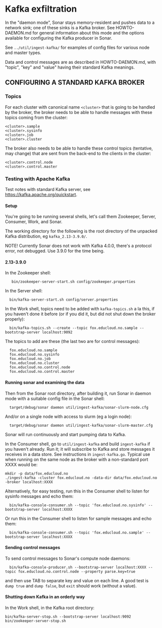 # Kafka exfiltration

In the "daemon mode", Sonar stays memory-resident and pushes data to a network sink; one of these
sinks is a Kafka broker.  See HOWTO-DAEMON.md for general information about this mode and the
options available for configuring the Kafka producer in Sonar.

See `../util/ingest-kafka/` for examples of config files for various node and master types.

Data and control messages are as described in HOWTO-DAEMON.md, with "topic", "key" and "value"
having their standard Kafka meanings.

## CONFIGURING A STANDARD KAFKA BROKER

### Topics

For each cluster with canonical name `<cluster>` that is going to be handled by the broker, the broker needs
to be able to handle messages with these topics coming from the cluster:

```
<cluster>.sample
<cluster>.sysinfo
<cluster>.job
<cluster>.cluster
```

The broker also needs to be able to handle these control topics (tentative, may change) that are
sent from the back-end to the clients in the cluster:

```
<cluster>.control.node
<cluster>.control.master
```

### Testing with Apache Kafka

Test notes with standard Kafka server, see https://kafka.apache.org/quickstart.

#### Setup

You're going to be running several shells, let's call them Zookeeper, Server, Consumer, Work, and Sonar.

The working directory for the following is the root directory of the unpacked Kafka distribution, eg
`kafka_2.13-3.9.0/`.

NOTE!  Currently Sonar does not work with Kafka 4.0.0, there's a protocol error, not debugged.  Use
3.9.0 for the time being.

#### 2.13-3.9.0

In the Zookeeper shell:

```
   bin/zookeeper-server-start.sh config/zookeeper.properties
```

In the Server shell:

```
  bin/kafka-server-start.sh config/server.properties
```

In the Work shell, topics need to be added with `kafka-topics.sh` a la this, if you haven't done it
before (or if you did it, but did not shut down the broker properly):

```
  bin/kafka-topics.sh --create --topic fox.educloud.no.sample --bootstrap-server localhost:9092
```

The topics to add are these (the last two are for control messages):

```
  fox.educloud.no.sample
  fox.educloud.no.sysinfo
  fox.educloud.no.job
  fox.educloud.no.cluster
  fox.educloud.no.control.node
  fox.educloud.no.control.master
```

#### Running sonar and examining the data

Then from the Sonar root directory, after building it, run Sonar in daemon mode with a suitable
config file in the Sonar shell:

```
  target/debug/sonar daemon util/ingest-kafka/sonar-slurm-node.cfg
```

And/or on a single node with access to slurm (eg a login node):

```
  target/debug/sonar daemon util/ingest-kafka/sonar-slurm-master.cfg
```

Sonar will run continuously and start pumping data to Kafka.

In the Consumer shell, go to `util/ingest-kafka` and build `ingest-kafka` if you haven't already.  Run
it; it will subscribe to Kafka and store messages it receives in a data store.  See instructions in
`ingest-kafka.go`.  Typical use when running on the same node as the broker with a non-standard port
XXXX would be:

```
mkdir -p data/fox.educloud.no
./ingest-kafka -cluster fox.educloud.no -data-dir data/fox.educloud.no -broker localhost:XXXX
```

Alternatively, for easy testing, run this in the Consumer shell to listen for sysinfo messages and echo them:

```
  bin/kafka-console-consumer.sh --topic 'fox.educloud.no.sysinfo' --bootstrap-server localhost:XXXX
```

Or run this in the Consumer shell to listen for sample messages and echo them:

```
  bin/kafka-console-consumer.sh --topic 'fox.educloud.no.sample' --bootstrap-server localhost:XXXX
```

#### Sending control messages

To send control messages to Sonar's compute node daemons:

```
  bin/kafka-console-producer.sh --bootstrap-server localhost:XXXX --topic fox.educloud.no.control.node --property parse.key=true
```

and then use TAB to separate key and value on each line.  A good test is `dump true` and
`dump false`, but `exit` should work (without a value).

#### Shutting down Kafka in an orderly way

In the Work shell, in the Kafka root directory:

```
bin/kafka-server-stop.sh --bootstrap-server localhost:9092
bin/zookeeper-server-stop.sh
```
